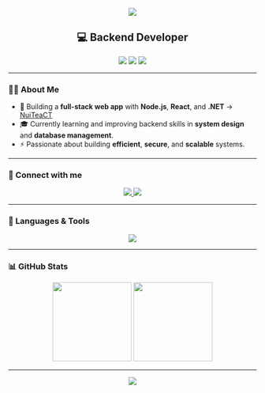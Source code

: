 <!-- 🟦 HEADER -->
<p align="center">
  <img src="https://capsule-render.vercel.app/api?type=waving&color=0:0f2027,100:2c5364&height=180&section=header&text=Hi%20👋,%20I'm%20Kieu%20Van%20Son&fontSize=36&fontColor=ffffff&fontAlignY=35" />
</p>

<h2 align="center">💻 Backend Developer</h2>

<p align="center">
  <img src="https://img.shields.io/badge/Node.js-43853D?style=for-the-badge&logo=node.js&logoColor=white" />
  <img src="https://img.shields.io/badge/.NET-512BD4?style=for-the-badge&logo=dotnet&logoColor=white" />
  <img src="https://img.shields.io/badge/SQL-336791?style=for-the-badge&logo=postgresql&logoColor=white" />
</p>

---

### 👨‍💻 About Me
- 🚀 Building a **full-stack web app** with **Node.js**, **React**, and **.NET** → [NuiTeaCT](https://github.com/kieuvanson/NuiTeaCT)
- 🎓 Currently learning and improving backend skills in **system design** and **database management**.
- ⚡ Passionate about building **efficient**, **secure**, and **scalable** systems.

---

### 🤝 Connect with me
<p align="center">
  <a href="https://facebook.com" target="_blank">
    <img src="https://img.shields.io/badge/Facebook-1877F2?style=for-the-badge&logo=facebook&logoColor=white" />
  </a>
  <a href="https://github.com/kieuvanson" target="_blank">
    <img src="https://img.shields.io/badge/GitHub-24292F?style=for-the-badge&logo=github&logoColor=white" />
  </a>
</p>

---

### 🧰 Languages & Tools
<p align="center">
  <img src="https://skillicons.dev/icons?i=dotnet,nodejs,express,react,js,postgres,mysql,mssql,git,vscode,postman&theme=dark" />
</p>

---

### 📊 GitHub Stats
<p align="center">
  <img height="160em" src="https://github-readme-stats.vercel.app/api?username=kieuvanson&show_icons=true&theme=tokyonight&hide_border=true" />
  <img height="160em" src="https://github-readme-stats.vercel.app/api/top-langs/?username=kieuvanson&layout=compact&theme=tokyonight&hide_border=true" />
</p>

---

<!-- 🟦 FOOTER -->
<p align="center">
  <img src="https://capsule-render.vercel.app/api?type=waving&color=0:0f2027,100:2c5364&height=120&section=footer" />
</p>
